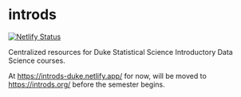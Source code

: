 # introds

[![Netlify Status](https://api.netlify.com/api/v1/badges/579977f2-f16c-49b1-aecd-03b8eb6cbfc2/deploy-status)](https://app.netlify.com/sites/introds-duke/deploys)

Centralized resources for Duke Statistical Science Introductory Data Science courses.

At <https://introds-duke.netlify.app/> for now, will be moved to <https://introds.org/> before the semester begins.
